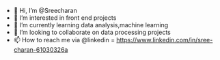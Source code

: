 - 👋 Hi, I’m @Sreecharan
- 👀 I’m interested in front end projects
- 🌱 I’m currently learning data analysis,machine learning
- 💞️ I’m looking to collaborate on data processing projects
- 📫 How to reach me  via @linkedin =  https://www.linkedin.com/in/sree-charan-61030326a

<!---
Sreecharan03/Sreecharan03 is a ✨ special ✨ repository because its `README.md` (this file) appears on your GitHub profile.
You can click the Preview link to take a look at your changes.
--->
